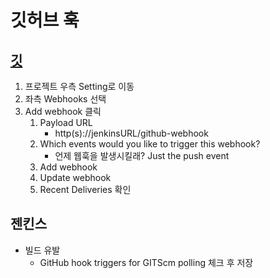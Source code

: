 # 깃허브 훅

## [깃](https://github.com/zlzltntn91/studyProject)
1. 프로젝트 우측 Setting로 이동
2. 좌측 Webhooks 선택
3. Add webhook 클릭
    1. Payload URL 
        - http(s)://jenkinsURL/github-webhook
    2. Which events would you like to trigger this webhook?
        - 언제 웹훅을 발생시킬래? Just the push event
    3. Add webhook
    4. Update webhook
    5. Recent Deliveries 확인
    
## 젠킨스  
- 빌드 유발
    - GitHub hook triggers for GITScm polling 체크 후 저장

